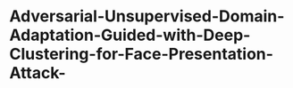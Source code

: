 # Adversarial-Unsupervised-Domain-Adaptation-Guided-with-Deep-Clustering-for-Face-Presentation-Attack-